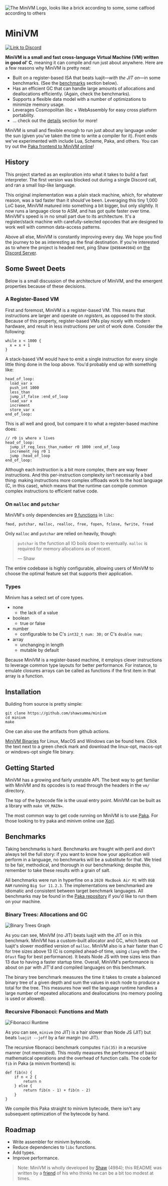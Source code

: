 ![The MiniVM Logo, looks like a brick according to some, some catfood according to others](res/MiniVM.svg)

# MiniVM

[![Link to Discord](https://img.shields.io/discord/814855814514737152?logo=discord&color=5865F2)](https://discord.gg/UyvxuC5W5q)

**MiniVM is a small and fast cross-language Virtual Machine (VM) written in good ol' C**, meaning it can compile and run just about anywhere. Here are a few reasons why MiniVM is pretty neat:

- Built on a register-based ISA that beats luajit—*with the JIT on*—in some benchmarks. (See the [benchmarks](#benchmarks) section below).
- Has an efficient GC that can handle large amounts of allocations and deallocations efficiently. (Again, check the benchmarks).
- Supports a flexible data model with a number of optimizations to minimize memory usage.
- Leverages Cosmopolitan libc + WebAssembly for easy cross platform portability.
- ... check out the [details](#some-sweet-deets) section for more!

MiniVM is small and flexible enough to run just about any language under the sun (given you've taken the time to write a compiler for it). Front ends we've experimented with include Lua, Scheme, Paka, and others. You can try out the [Paka frontend to MiniVM online](https://fastvm.github.io/xori)!

## History
This project started as an exploration into what it takes to build a fast interpreter. The first version was blocked out during a single Discord call, and ran a small lisp-like language.

This original implementation was a plain stack machine, which, for whatever reason, was a tad faster than it should've been. Leveraging this tiny 1,000 LoC base, MiniVM matured into something a bit bigger, but only slightly. It now runs a language close to ASM, and has got quite faster over time. MiniVM's speed is in no small part due to its architecture. It's a register/stack machine with carefully-selected opcodes that are designed to work well with common data-access patterns.

Above all else, MiniVM is constantly improving every day. We hope you find the journey to be as interesting as the final destination. If you're interested as to where the project is headed next, ping Shaw (`@4984#4984`) on [the Discord Server](https://discord.gg/UyvxuC5W5q).

## Some Sweet Deets
Below is a small discussion of the architecture of MiniVM, and the emergent properties because of these decisions.

### A Register-Based VM
First and foremost, MiniVM is a register-based VM. This means that instructions are larger and operate on *registers*, as opposed to the *stack*. Because of this property, register-based VMs play nicely with modern hardware, and result in less instructions per unit of work done. Consider the following:

```
while x < 1000 {
  x = x + 1
}
```

A stack-based VM would have to emit a single instruction for every single little thing done in the loop above. You'd probably end up with something like:

```
head_of_loop:
  load_var x
  push_int 1000
  less_than
  jump_if_false :end_of_loop
  load_var x
  increment
  store_var x
end_of_loop:
```

This is all well and good, but compare it to what a register-based machine does:

```
// r0 is where x lives
head_of_loop:
  jump_if_reg_less_than_number r0 1000 :end_of_loop
  increment_reg r0 1
  jump :head_of_loop
end_of_loop:
```

Although each instruction is a bit more complex, there are way fewer instructions. And this per-instruction complexity isn't necessarily a bad thing: making instructions more complex offloads work to the host language (C, in this case), which means that the runtime can compile common complex instructions to efficient native code.

### On `malloc` and `putchar`

MiniVM's only dependencies are [9 functions](https://github.com/FastVM/minivm/blob/main/vm/libc.h) in `libc`:

```
fmod, putchar, malloc, realloc, free, fopen, fclose, fwrite, fread
```

Only `malloc` and `putchar` are relied on heavily, though:

> `putchar` is the function all IO boils down to eventually.
> `malloc` is required for memory allocations as of recent.
>
> — Shaw

The entire codebase is highly configurable, allowing users of MiniVM to choose the optimal feature set that supports their application.

### Types

Minivm has a select set of core types. 

- none
  - the lack of a value
- boolean
  - true or false
- number
  - configurable to be C's `int32_t num: 30;` or C's `double num;`
- array
  - unchanging in length
  - mutable by default

Because MiniVM is a register-based machine, it employs clever instructions to leverage common type layouts for better performance. For instance, to emulate closures arrays can be called as functions if the first item in that array is a function.

## Installation
Building from source is pretty simple:

```
git clone https://github.com/shawsumma/minivm
cd minivm
make
```

One can also use the artifacts from github actions.

[MiniVM Binaries](https://github.com/FastVM/minivm/actions) for Linux, MacOS and Windows can be found here. Click the text next to a green check mark and download the linux-opt, macos-opt or windows-opt single file binary.

## Getting Started
MiniVM has a growing and fairly unstable API.
The best way to get familiar with MiniVM and its opcodes is to read through the headers in the `vm/` directory.

The top of the bytecode file is the usual entry point. MiniVM can be built as a library with `make VM_MAIN=`.

The most common way to get code running on MiniVM is to use [Paka](https://github.com/fastvm/paka). For those looking to try paka and minivm online use [XorI](https://fastvm.github.io/xori).

## Benchmarks
Taking benchmarks is hard. Benchmarks are fraught with peril and don't always tell the full story: if you want to know how your application will perform in a language, no benchmarks will be a substitute for that. We tried to be fair, methodical, and thorough in our benchmarking; despite this, remember to take these results with a grain of salt.

All benchmarks were run in hyperfine on a `2020 MacBook Air M1` with `8GB RAM` running `Big Sur 11.2.3`. The implementations we benchmarked are idiomatic and consistent between target benchmark languages. All benchmarks may be found in the [Paka repository](https://github.com/FastVM/paka/tree/main/bench) if you'd like to run them on your machine.

### Binary Trees: Allocations and GC
![Binary Trees Graph](res/tree.png)

As you can see, MiniVM (no JIT) beats luajit with the JIT on in this benchmark. MiniVM has a custom-built allocator and GC, which beats out luajit's slower modified version of `malloc`. MiniVM also is a hair faster than C for tree sizes above 13 (C is compiled ahead-of time, using `clang` with the `-Ofast` flag for best performance). It beats Node JS with tree sizes less than 13 due to having a faster startup time. Overall, MiniVM's performance is about on par with JIT'd and compiled languages on this benchmark.

The binary tree benchmark measures the time it takes to create a balanced binary tree of a given depth and sum the values in each node to produce a total for the tree. This measures how well the language runtime handles a large number of repeated allocations and deallocations (no memory pooling is used or allowed).

### Recursive Fibonacci: Functions and Math
![Fibonacci Runtime](res/fib.png)

As you can see, `minivm` (no JIT) is a hair slower than Node JS (JIT) but beats `luajit --joff` by a fair margin (no JIT).

The recursive fibonacci benchmark computes `fib(35)` in a recursive manner (not memoized). This mostly measures the performance of basic mathematical operations and the overhead of function calls. The code for `fib` in Paka (a minivm frontend) is:

```
def fib(n) {
    if n < 2 {
        return n
    } else {
        return fib(n - 1) + fib(n - 2)
    }
}
```

We compile this Paka straight to minivm bytecode, there isn't any subsequent optimization of the bytecode by hand.

## Roadmap
- Write assembler for minivm bytecode.
- Reduce dependencies to `libc` functions.
- Add types.
- Improve performance.

> Note: MiniVM is wholly developed by [Shaw](https://github.com/ShawSumma) (4984); this README was written by a [friend](https://github.com/slightknack) of his who thinks he can be a bit too modest at times.
